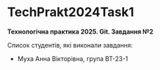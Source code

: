 # TechPrakt2024Task1

**Технологічна практика 2025. Git. Завдання №2**

Список студентів, які виконали завдання:

* Муха Анна Вікторівна, група ВТ-23-1
